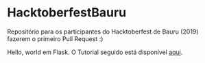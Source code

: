 # HacktoberfestBauru
Repositório para os participantes do Hacktoberfest de Bauru (2019) fazerem o primeiro Pull Request :)

Hello, world em Flask. O Tutorial seguido está disponível [aqui](https://blog.miguelgrinberg.com/post/the-flask-mega-tutorial-part-i-hello-world).